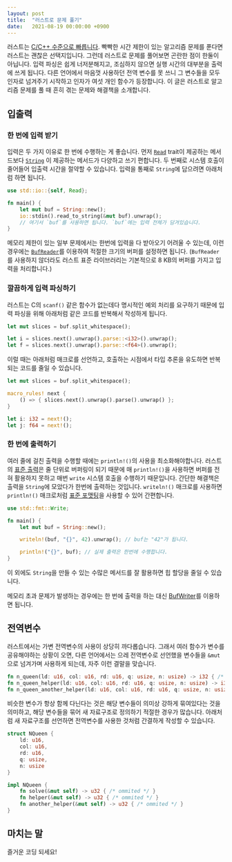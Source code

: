 ```yaml
---
layout: post
title:  "러스트로 문제 풀기"
date:   2021-08-19 00:00:00 +0900
---
```


러스트는 [C/C++ 수준으로 빠릅니다](https://benchmarksgame-team.pages.debian.net/benchmarksgame/fastest/rust.html). 빡빡한 시간 제한이 있는 알고리즘 문제를 푼다면 러스트는 괜찮은 선택지입니다. 그런데 러스트로 문제를 풀어보면 곤란한 점이 한둘이 아닙니다. 입력 파싱은 쉽게 너저분해지고, 조심하지 않으면 실행 시간의 대부분을 출력에 쓰게 됩니다. 다른 언어에서 마음껏 사용하던 전역 변수를 못 쓰니 그 변수들을 모두 인자로 넘겨주기 시작하고 인자가 여섯 개인 함수가 등장합니다. 이 글은 러스트로 알고리즘 문제를 풀 때 흔히 겪는 문제와 해결책을 소개합니다.



## 입출력

### 한 번에 입력 받기

입력은 두 가지 이유로 한 번에 수행하는 게 좋습니다. 먼저 [`Read`](https://doc.rust-lang.org/std/io/trait.Read.html) trait이 제공하는 메서드보다 [`String`](https://doc.rust-lang.org/std/string/struct.String.html) 이 제공하는 메서드가 다양하고 쓰기 편합니다. 두 번째로 시스템 호출이 줄어들어 입출력 시간을 절약할 수 있습니다. 입력을 통째로 `String`에 담으려면 아래처럼 하면 됩니다.

```rust
use std::io::{self, Read};

fn main() {
    let mut buf = String::new();
    io::stdin().read_to_string(&mut buf).unwrap();
    // 여기서 `buf`를 사용하면 됩니다. `buf`에는 입력 전체가 담겨있습니다.
}
```

메모리 제한이 있는 일부 문제에서는 한번에 입력을 다 받아오기 어려울 수 있는데, 이런 경우에는 [`BufReader`](https://doc.rust-lang.org/stable/std/io/struct.BufReader.html)를 이용하여 적절한 크기의 버퍼를 설정하면 됩니다. (`BufReader`를 사용하지 않더라도 러스트 표준 라이브러리는 기본적으로 8 KB의 버퍼를 가지고 입력을 처리합니다.)



### 깔끔하게 입력 파싱하기

러스트는 C의 `scanf()` 같은 함수가 없는데다 명시적인 예외 처리를 요구하기 때문에 입력 파싱을 위해 아래처럼 같은 코드를 반복해서 작성하게 됩니다.

```rust
let mut slices = buf.split_whitespace();

let i = slices.next().unwrap().parse::<i32>().unwrap();
let f = slices.next().unwrap().parse::<f64>().unwrap();
```

이럴 때는 아래처럼 매크로를 선언하고, 호출하는 시점에서 타입 추론을 유도하면 반복되는 코드를 줄일 수 있습니다.

```rust
let mut slices = buf.split_whitespace();

macro_rules! next {
    () => { slices.next().unwrap().parse().unwrap() };
}

let i: i32 = next!();
let j: f64 = next!();
```



### 한 번에 출력하기

여러 줄에 걸친 출력을 수행할 때에는 `println!()`의 사용을 최소화해야합니다. 러스트의 [표준 출력][1]은 줄 단위로 버퍼링이 되기 때문에 매 `println!()`을 사용하면 버퍼를 전혀 활용하지 못하고 매번 `write` 시스템 호출을 수행하기 때문입니다. 간단한 해결책은 출력을 `String`에 모았다가 한번에 출력하는 것입니다. `writeln!()` 매크로를 사용하면 `println!()` 매크로처럼 [표준 포맷팅](https://doc.rust-lang.org/std/fmt/)을 사용할 수 있어 간편합니다.

```rust
use std::fmt::Write;

fn main() {
    let mut buf = String::new();

    writeln!(buf, "{}", 42).unwrap(); // buf는 "42"가 됩니다.

    println!("{}", buf); // 실제 출력은 한번에 수행합니다.
}
```

이 외에도 `String`을 만들 수 있는 수많은 메서드를 잘 활용하면 힙 할당을 줄일 수 있습니다.

메모리 초과 문제가 발생하는 경우에는 한 번에 출력을 하는 대신 [BufWriter](https://doc.rust-lang.org/std/io/struct.BufWriter.html)를 이용하면 됩니다.



## 전역변수

러스트에서는 가변 전역변수의 사용이 상당히 까다롭습니다. 그래서 여러 함수가 변수를 공유해야하는 상황이 오면, 다른 언어에서는 으레 전역변수로 선언했을 변수들을 `&mut` 으로 넘겨가며 사용하게 되는데, 자주 이런 결말을 맞습니다.

```rust
fn n_queen(ld: u16, col: u16, rd: u16, q: usize, n: usize) -> i32 { /* ommited */ }
fn n_queen_helper(ld: u16, col: u16, rd: u16, q: usize, n: usize) -> i32 { /* ommited */ }
fn n_queen_another_helper(ld: u16, col: u16, rd: u16, q: usize, n: usize) -> bool { /* ommited */ }
```

비슷한 변수가 항상 함께 다닌다는 것은 해당 변수들이 의미상 강하게 묶여있다는 것을 의미하고, 해당 변수들을 묶어 새 자료구조로 정의하기 적절한 경우가 많습니다. 아래처럼 새 자료구조를 선언하면 전역변수를 사용한 것처럼 간결하게 작성할 수 있습니다.

```rust
struct NQueen {
    ld: u16,
    col: u16,
    rd: u16,
    q: usize,
    n: usize  
}

impl NQueen {
    fn solve(&mut self) -> u32 { /* ommited */ }
    fn helper(&mut self) -> u32 { /* ommited */ }
    fn another_helper(&mut self) -> u32 { /* ommited */ }
}
```



## 마치는 말

즐거운 코딩 되세요!



[1]: https://github.com/rust-lang/rust/blob/1.54.0/library/std/src/io/stdio.rs#L489-L494
